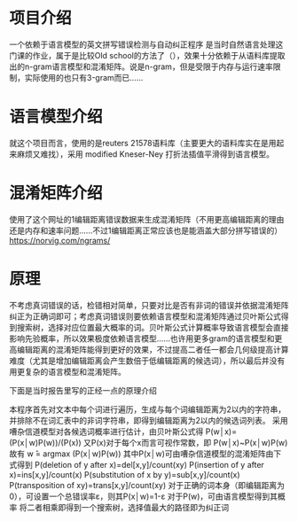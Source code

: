 # 项目介绍
一个依赖于语言模型的英文拼写错误检测与自动纠正程序
是当时自然语言处理这门课的作业，属于是比较Old school的方法了（），效果十分依赖于从语料库提取出的n-gram语言模型和混淆矩阵。说是n-gram，但是受限于内存与运行速率限制，实际使用的也只有3-gram而已......
# 语言模型介绍
就这个项目而言，使用的是reuters 21578语料库（主要更大的语料库实在是用起来麻烦又难找），采用 modified Kneser-Ney 打折法插值平滑得到语言模型。
# 混淆矩阵介绍
使用了这个网址的1编辑距离错误数据来生成混淆矩阵（不用更高编辑距离的理由还是内存和速率问题......不过1编辑距离正常应该也是能涵盖大部分拼写错误的）
https://norvig.com/ngrams/
# 原理
不考虑真词错误的话，检错相对简单，只要对比是否有非词的错误并依据混淆矩阵纠正为正确词即可；考虑真词错误则要依赖语言模型和混淆矩阵通过贝叶斯公式得到搜索树，选择对应位置最大概率的词。贝叶斯公式计算概率导致语言模型会直接影响先验概率，所以效果极度依赖语言模型......也许用更多gram的语言模型和更高编辑距离的混淆矩阵能得到更好的效果，不过提高二者任一都会几何级提高计算难度（尤其是增加编辑距离会产生数倍于低编辑距离的候选词），所以最后并没有用更复杂的语言模型和混淆矩阵。

下面是当时报告里写的正经一点的原理介绍

本程序首先对文本中每个词进行遍历，生成与每个词编辑距离为2以内的字符串，并排除不在词汇表中的非词字符串，即得到编辑距离为2以内的候选词列表。
采用嘈杂信道模型对各候选词概率进行估计，由贝叶斯公式得
P(w│x)=(P(x│w)P(w))/(P(x))
又P(x)对于每个x而言可视作常数，即
P(w│x)~P(x│w)P(w)
故有
w ̂= argmax (P(x│w)P(w))
其中P(x│w)可由嘈杂信道模型的混淆矩阵由下式得到
P(deletion of y after x)=del[x,y]/count(xy) 
P(insertion of y after x)=ins[x,y]/count(x) 
P(substitution of x by y)=sub[x,y]/count(x) 
P(transposition of xy)=trans[x,y]/count(xy) 
	对于正确的词本身（即编辑距离为0），可设置一个总错误率ε，则其P(x│w)=1-ε
对于P(w)，可由语言模型得到其概率
将二者相乘即得到一个搜索树，选择值最大的路径即为纠正词
